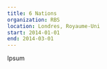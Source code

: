 ```yaml
---
title: 6 Nations
organization: RBS
location: Londres, Royaume-Uni
start: 2014-01-01
end: 2014-03-01
---
```


Ipsum
